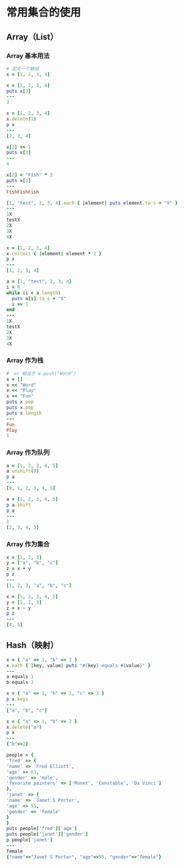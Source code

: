 # 常用集合的使用

## Array（List）

### Array 基本用法

``` ruby
# 定义一个数组
x = [1, 2, 3, 4]
```

``` ruby
x = [1, 2, 3, 4]
puts x[2]
---
3
```

``` ruby
x = [1, 2, 3, 4]
x.delete(1)
p x
---
[2, 3, 4]
```

``` ruby
x[2] += 1
puts x[2]
---
4
```

``` ruby
x[2] = "Fish" * 3
puts x[2]
---
FishFishFish
```

``` ruby
[1, "test", 2, 3, 4].each { |element| puts element.to_s + "X" }
---
1X
testX
2X
3X
4X
```

``` ruby
x = [1, 2, 3, 4]
x.collect { |element| element * 2 }
p x
---
[1, 2, 3, 4]
```

``` ruby
a = [1, "test", 2, 3, 4]
i = 0
while (i < a.length)
  puts a[i].to_s + "X"
  i += 1
end
---
1X
testX
2X
3X
4X
```

### Array 作为栈

``` ruby
#　<< 相当于 x.push("Word")
x = []
x << "Word"
x << "Play"
x << "Fun"
puts x.pop
puts x.pop
puts x.length
---
Fun
Play
1
```

### Array 作为队列

``` ruby
a = [1, 2, 3, 4, 5]
a.unshift(0)
p a
---
[0, 1, 2, 3, 4, 5]
```

``` ruby
a = [1, 2, 3, 4, 5]
p a.shift
p a
---
1
[2, 3, 4, 5]
```

### Array 作为集合

``` ruby
x = [1, 2, 3]
y = ["a", "b", "c"]
z = x + y
p z
---
[1, 2, 3, "a", "b", "c"]
```

``` ruby
x = [1, 2, 3, 4, 5]
y = [1, 2, 3]
z = x - y
p z
---
[4, 5]
```

## Hash（映射）

``` ruby
x = { "a" => 1, "b" => 2 }
x.each { |key, value| puts "#{key} equals #{value}" }
---
a equals 1
b equals 2
```

``` ruby
x = { "a" => 1, "b" => 2, "c" => 3 }
p x.keys
---
["a", "b", "c"]
```

``` ruby
x = { "a" => 1, "b" => 2 }
x.delete("a")
p x
---
{"b"=>2}
```

``` ruby
people = {
'fred' => {
'name' => 'Fred Elliott',
'age' => 63,
'gender' => 'male',
'favorite painters' => ['Monet', 'Constable', 'Da Vinci']
},
'janet' => {
'name' => 'Janet S Porter',
'age' => 55,
'gender' => 'female'
}
}
puts people['fred']['age']
puts people['janet']['gender']
p people['janet']
---
female
{"name"=>"Janet S Porter", "age"=>55, "gender"=>"female"}
```